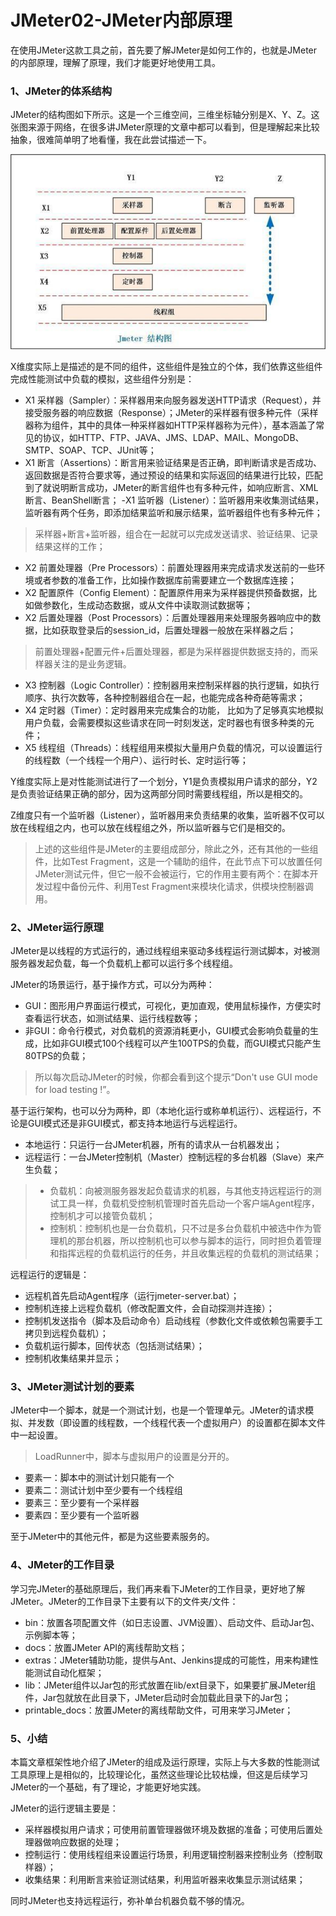 # JMeter02-JMeter内部原理

在使用JMeter这款工具之前，首先要了解JMeter是如何工作的，也就是JMeter的内部原理，理解了原理，我们才能更好地使用工具。

### 1、JMeter的体系结构

 JMeter的结构图如下所示。这是一个三维空间，三维坐标轴分别是X、Y、Z。这张图来源于网络，在很多讲JMeter原理的文章中都可以看到，但是理解起来比较抽象，很难简单明了地看懂，我在此尝试描述一下。

![img](JMeter02.assets/auto-orient.jpeg)

X维度实际上是描述的是不同的组件，这些组件是独立的个体，我们依靠这些组件完成性能测试中负载的模拟，这些组件分别是：

- X1 采样器（Sampler）：采样器用来向服务器发送HTTP请求（Request），并接受服务器的响应数据（Response）；JMeter的采样器有很多种元件（采样器称为组件，其中的具体一种采样器如HTTP采样器称为元件），基本涵盖了常见的协议，如HTTP、FTP、JAVA、JMS、LDAP、MAIL、MongoDB、SMTP、SOAP、TCP、JUnit等；
- X1 断言（Assertions）：断言用来验证结果是否正确，即判断请求是否成功、返回数据是否符合要求等，通过预设的结果和实际返回的结果进行比较，匹配到了就说明断言成功，JMeter的断言组件也有多种元件，如响应断言、XML断言、BeanShell断言；
   -X1 监听器（Listener）：监听器用来收集测试结果，监听器有两个任务，即添加结果监听和展示结果，监听器组件也有多种元件；

> 采样器+断言+监听器，组合在一起就可以完成发送请求、验证结果、记录结果这样的工作；

- X2 前置处理器（Pre Processors）：前置处理器用来完成请求发送前的一些环境或者参数的准备工作，比如操作数据库前需要建立一个数据库连接；
- X2 配置原件（Config Element）：配置原件用来为采样器提供预备数据，比如做参数化，生成动态数据，或从文件中读取测试数据等；
- X2 后置处理器（Post Processors）：后置处理器用来处理服务器响应中的数据，比如获取登录后的session_id，后置处理器一般放在采样器之后；

> 前置处理器+配置元件+后置处理器，都是为采样器提供数据支持的，而采样器关注的是业务逻辑。

- X3 控制器（Logic Controller）：控制器用来控制采样器的执行逻辑，如执行顺序、执行次数等，各种控制器组合在一起，也能完成各种奇葩等需求；
- X4 定时器（Timer）：定时器用来完成集合的功能， 比如为了足够真实地模拟用户负载，会需要模拟这些请求在同一时刻发送，定时器也有很多种类的元件；
- X5 线程组（Threads）：线程组用来模拟大量用户负载的情况，可以设置运行的线程数（一个线程一个用户）、运行时长、定时运行等；

Y维度实际上是对性能测试进行了一个划分，Y1是负责模拟用户请求的部分，Y2是负责验证结果正确的部分，因为这两部分同时需要线程组，所以是相交的。

Z维度只有一个监听器（Listener），监听器用来负责结果的收集，监听器不仅可以放在线程组之内，也可以放在线程组之外，所以监听器与它们是相交的。

> 上述的这些组件是JMeter的主要组成部分，除此之外，还有其他的一些组件，比如Test Fragment，这是一个辅助的组件，在此节点下可以放置任何JMeter测试元件，但它一般不会被运行，它的作用主要有两个：在脚本开发过程中备份元件、利用Test Fragment来模块化请求，供模块控制器调用。

### 2、JMeter运行原理

JMeter是以线程的方式运行的，通过线程组来驱动多线程运行测试脚本，对被测服务器发起负载，每一个负载机上都可以运行多个线程组。

JMeter的场景运行，基于操作方式，可以分为两种：

- GUI：图形用户界面运行模式，可视化，更加直观，使用鼠标操作，方便实时查看运行状态，如测试结果、运行线程数等；
- 非GUI：命令行模式，对负载机的资源消耗更小，GUI模式会影响负载量的生成，比如非GUI模式100个线程可以产生100TPS的负载，而GUI模式只能产生80TPS的负载；

> 所以每次启动JMeter的时候，你都会看到这个提示“Don't use GUI mode for load testing !”。

基于运行架构，也可以分为两种，即（本地化运行或称单机运行）、远程运行，不论是GUI模式还是非GUI模式，都支持本地运行与远程运行。

- 本地运行：只运行一台JMeter机器，所有的请求从一台机器发出；
- 远程运行：一台JMeter控制机（Master）控制远程的多台机器（Slave）来产生负载；

> - 负载机：向被测服务器发起负载请求的机器，与其他支持远程运行的测试工具一样，负载机受控制机管理时首先启动一个客户端Agent程序，控制机才可以接管负载机；
> - 控制机：控制机也是一台负载机，只不过是多台负载机中被选中作为管理机的那台机器，所以控制机也可以参与脚本的运行，同时担负着管理和指挥远程的负载机运行的任务，并且收集远程的负载机的测试结果；

远程运行的逻辑是：

- 远程机首先启动Agent程序（运行jmeter-server.bat）；
- 控制机连接上远程负载机（修改配置文件，会自动探测并连接）；
- 控制机发送指令（脚本及启动命令）启动线程（参数化文件或依赖包需要手工拷贝到远程负载机）；
- 负载机运行脚本，回传状态（包括测试结果）；
- 控制机收集结果并显示；

### 3、JMeter测试计划的要素

JMeter中一个脚本，就是一个测试计划，也是一个管理单元。JMeter的请求模拟、并发数（即设置的线程数，一个线程代表一个虚拟用户）的设置都在脚本文件中一起设置。

> LoadRunner中，脚本与虚拟用户的设置是分开的。

- 要素一：脚本中的测试计划只能有一个
- 要素二：测试计划中至少要有一个线程组
- 要素三：至少要有一个采样器
- 要素四：至少要有一个监听器

至于JMeter中的其他元件，都是为这些要素服务的。

### 4、JMeter的工作目录

学习完JMeter的基础原理后，我们再来看下JMeter的工作目录，更好地了解JMeter。JMeter的工作目录下主要有以下的文件夹/文件：

- bin：放置各项配置文件（如日志设置、JVM设置）、启动文件、启动Jar包、示例脚本等；
- docs：放置JMeter API的离线帮助文档；
- extras：JMeter辅助功能，提供与Ant、Jenkins提成的可能性，用来构建性能测试自动化框架；
- lib：JMeter组件以Jar包的形式放置在lib/ext目录下，如果要扩展JMeter组件，Jar包就放在此目录下，JMeter启动时会加载此目录下的Jar包；
- printable_docs：放置JMeter的离线帮助文件，可用来学习JMeter；

### 5、小结

本篇文章框架性地介绍了JMeter的组成及运行原理，实际上与大多数的性能测试工具原理上是相似的，比较理论化，虽然这些理论比较枯燥，但这是后续学习JMeter的一个基础，有了理论，才能更好地实践。

JMeter的运行逻辑主要是：

- 采样器模拟用户请求；可使用前置管理器做环境及数据的准备；可使用后置处理器做响应数据的处理；
- 控制运行：使用线程组来设置运行场景，利用逻辑控制器来控制业务（控制取样器）；
- 收集结果：利用断言来验证测试结果，利用监听器来收集显示测试结果；

同时JMeter也支持远程运行，弥补单台机器负载不够的情况。

